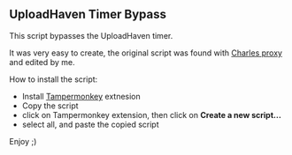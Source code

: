 ## UploadHaven Timer Bypass
This script bypasses the UploadHaven timer.
<p>It was very easy to create, the original script was found with <a href="https://www.charlesproxy.com/">Charles proxy</a> and edited by me.</p>

How to install the script:
<ul>
  <li>Install <a href="https://chrome.google.com/webstore/detail/tampermonkey/dhdgffkkebhmkfjojejmpbldmpobfkfo?hl=en">Tampermonkey</a> extnesion</li>
  <li>Copy the script</li>
  <li>click on Tampermonkey extension, then click on <b>Create a new script...</b></li>
  <li>select all, and paste the copied script</li>
</ul>

Enjoy ;)
